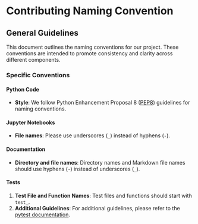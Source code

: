 # Contributing Naming Convention

## General Guidelines

This document outlines the naming conventions for our project. These conventions are intended to promote consistency and clarity across different components.

### Specific Conventions

#### Python Code

* **Style**: We follow Python Enhancement Proposal 8 ([PEP8](https://peps.python.org/pep-0008/#package-and-module-names)) guidelines for naming conventions.

#### Jupyter Notebooks

* **File names**: Please use underscores (`_`) instead of hyphens (`-`).

#### Documentation

* **Directory and file names**: Directory names and Markdown file names should use hyphens (`-`) instead of underscores (`_`).

#### Tests

1. **Test File and Function Names**: Test files and functions should start with `test_`.
2. **Additional Guidelines**: For additional guidelines, please refer to the [pytest documentation](https://docs.pytest.org/en/stable/explanation/goodpractices.html#conventions-for-python-test-discovery).
